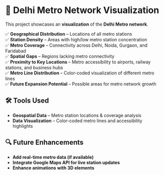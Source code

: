 # 🚆 Delhi Metro Network Visualization  

This project showcases an **visualization** of the **Delhi Metro network**. 

✅ **Geographical Distribution** – Locations of all metro stations  
✅ **Station Density** – Areas with high/low metro station concentration  
✅ **Metro Coverage** – Connectivity across Delhi, Noida, Gurgaon, and Faridabad  
✅ **Spatial Gaps** – Regions lacking metro connectivity  
✅ **Proximity to Key Locations** – Metro accessibility to airports, railway stations, and business hubs  
✅ **Metro Line Distribution** – Color-coded visualization of different metro lines  
✅ **Future Expansion Potential** – Possible areas for metro network growth  

  

## 🛠️ Tools Used  
- **Geospatial Data** – Metro station locations & coverage analysis  
- **Data Visualization** – Color-coded metro lines and accessibility highlights  


## 🔍 Future Enhancements  
- **Add real-time metro data (if available)**  
- **Integrate Google Maps API for live station updates**  
- **Enhance animations with 3D elements**  


